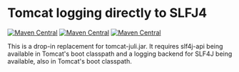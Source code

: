 Tomcat logging directly to SLFJ4
================================

[![Maven Central](https://img.shields.io/maven-central/v/de.mklinger.tomcat/tomcat-juli-slf4j/9.0.svg)](https://search.maven.org/search?q=g:de.mklinger.tomcat%20AND%20a:tomcat-juli-slf4j%20AND%20v:9.0.*)
[![Maven Central](https://img.shields.io/maven-central/v/de.mklinger.tomcat/tomcat-juli-slf4j/8.5.svg)](https://search.maven.org/search?q=g:de.mklinger.tomcat%20AND%20a:tomcat-juli-slf4j%20AND%20v:8.5.*)
[![Maven Central](https://img.shields.io/maven-central/v/de.mklinger.tomcat/tomcat-juli-slf4j/8.0.svg)](https://search.maven.org/search?q=g:de.mklinger.tomcat%20AND%20a:tomcat-juli-slf4j%20AND%20v:8.0.*)

This is a drop-in replacement for tomcat-juli.jar. It requires slf4j-api
being available in Tomcat's boot classpath and a logging backend for SLF4J
being available, also in Tomcat's boot classpath.
